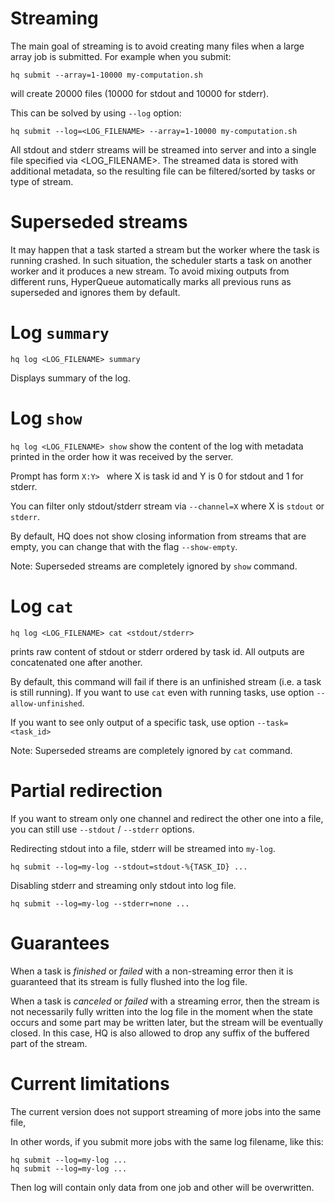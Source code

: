 # Streaming

The main goal of streaming is to avoid creating many files when a large array job is submitted. For example
when you submit:

``hq submit --array=1-10000 my-computation.sh``

will create 20000 files (10000 for stdout and 10000 for stderr).

This can be solved by using ``--log`` option:

``hq submit --log=<LOG_FILENAME> --array=1-10000 my-computation.sh``

All stdout and stderr streams will be streamed into server and into a single file specified via <LOG_FILENAME>.
The streamed data is stored with additional metadata, so the resulting file can be filtered/sorted by tasks or type of stream.

# Superseded streams

It may happen that a task started a stream but the worker where the task is running crashed.
In such situation, the scheduler starts a task on another worker and it produces a new stream.
To avoid mixing outputs from different runs, HyperQueue automatically marks all previous runs as superseded and ignores them by default.

# Log `summary`

``hq log <LOG_FILENAME> summary``

Displays summary of the log.


# Log `show`

``hq log <LOG_FILENAME> show`` show the content of the log with metadata printed in the order how it was received by the server.

Prompt has form ``X:Y> `` where X is task id and Y is 0 for stdout and 1 for stderr.

You can filter only stdout/stderr stream via ``--channel=X`` where X is ``stdout`` or ``stderr``.

By default, HQ does not show closing information from streams that are empty, you can change that with the flag ``--show-empty``.

Note: Superseded streams are completely ignored by ``show`` command.


# Log `cat`

``hq log <LOG_FILENAME> cat <stdout/stderr>``

prints raw content of stdout or stderr ordered by task id.
All outputs are concatenated one after another.

By default, this command will fail if there is an unfinished stream (i.e. a task is still running). If you want to use ``cat`` even with running tasks, use option ``--allow-unfinished``.

If you want to see only output of a specific task, use option ``--task=<task_id>``


Note: Superseded streams are completely ignored by ``cat`` command.

# Partial redirection

If you want to stream only one channel and redirect the other one into a file, you can still use ``--stdout`` / ``--stderr`` options.


Redirecting stdout into a file, stderr will be streamed into ``my-log``.

``hq submit --log=my-log --stdout=stdout-%{TASK_ID} ...``

Disabling stderr and streaming only stdout into log file.

``hq submit --log=my-log --stderr=none ...``


# Guarantees

When a task is *finished* or *failed* with a non-streaming error then it is guaranteed that its stream is fully flushed into the log file.

When a task is *canceled* or *failed* with a streaming error, then the stream is not necessarily fully written into the log file in the moment when the state occurs
 and some part may be written later, but the stream will be eventually closed. In this case, HQ is also allowed to drop any suffix of the buffered part of the stream.


# Current limitations

The current version does not support streaming of more jobs into the same file,

In other words, if you submit more jobs with the same log filename, like this:

```
hq submit --log=my-log ...
hq submit --log=my-log ...
```

Then log will contain only data from one job and other will be overwritten.
